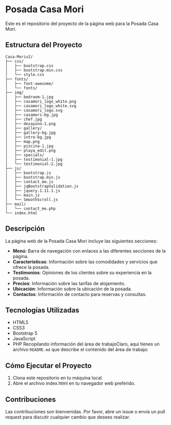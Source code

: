 # Posada Casa Mori

Este es el repositorio del proyecto de la página web para la Posada Casa Mori.

## Estructura del Proyecto

```filetree
Casa-Moriv2/
├── css/
│   ├── bootstrap.css
│   ├── bootstrap.min.css
│   └── style.css
├── fonts/
│   ├── font-awesome/
│   └── fonts/
├── img/
│   ├── bedroom-1.jpg
│   ├── casamori_logo_white.png
│   ├── casamori_logo_white.svg
│   ├── casamori_logo.svg
│   ├── casamori-bg.jpg
│   ├── chef.jpg
│   ├── desayuno-1.png
│   ├── gallery/
│   ├── gallery-bg.jpg
│   ├── intro-bg.jpg
│   ├── map.png
│   ├── piscina-1.jpg
│   ├── playa_edit.png
│   ├── specials/
│   ├── testimonial-1.jpg
│   └── testimonial-2.jpg
├── js/
│   ├── bootstrap.js
│   ├── bootstrap.min.js
│   ├── contact_me.js
│   ├── jqBootstrapValidation.js
│   ├── jquery.1.11.1.js
│   ├── main.js
│   └── SmoothScroll.js
├── mail/
│   └── contact_me.php
└── index.html
```

## Descripción
La página web de la Posada Casa Mori incluye las siguientes secciones:

- **Menú**: Barra de navegación con enlaces a las diferentes secciones de la página.
- **Características**: Información sobre las comodidades y servicios que ofrece la posada.
- **Testimonios**: Opiniones de los clientes sobre su experiencia en la posada.
- **Precios**: Información sobre las tarifas de alojamiento.
- **Ubicación**: Información sobre la ubicación de la posada.
- **Contactos**: Información de contacto para reservas y consultas.

## Tecnologías Utilizadas
- HTML5
- CSS3
- Bootstrap 5
- JavaScript
- PHP
Recopilando información del área de trabajoClaro, aquí tienes un archivo `README.md` que describe el contenido del área de trabajo:

## Cómo Ejecutar el Proyecto

1. Clona este repositorio en tu máquina local.
2. Abre el archivo index.html en tu navegador web preferido.

## Contribuciones

Las contribuciones son bienvenidas. Por favor, abre un issue o envía un pull request para discutir cualquier cambio que desees realizar.
```
